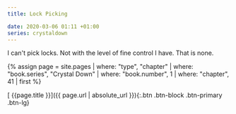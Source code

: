 ```yaml
---
title: Lock Picking

date: 2020-03-06 01:11 +01:00
series: crystaldown
---
```

I can't pick locks. Not with the level of fine control I have. That is none.

{% assign page = site.pages
  | where: "type", "chapter"
  | where: "book.series", "Crystal Down"
  | where: "book.number", 1
  | where: "chapter", 41
  | first %}

[ {{page.title }}]({{ page.url | absolute_url }}){:.btn .btn-block .btn-primary .btn-lg}
<!--more-->
